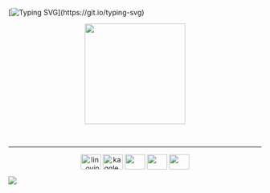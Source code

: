 [![Typing SVG](https://readme-typing-svg.herokuapp.com?font=Arvo&color=blue&size=30&lines=Hi👋,+I'm+Anand+Agrawal!)](https://git.io/typing-svg)
<p align="center">
  <img src="https://s27389.pcdn.co/wp-content/uploads/2019/08/AdobeStock_244675452.jpeg" height="200"/>
</p>
<br>
 <p align="center">

</p>
<hr>

<p align="center">
<a href="https://www.linkedin.com/in/anand-agrawal-947076203/" target="blank"><img align="center" src="https://cdn-icons-png.flaticon.com/512/174/174857.png" alt="lin_ovindu" height="30" width="40" /></a>  
<a href="https://www.kaggle.com/anandagrawal9719" target="blank"><img align="center" src="https://www.vectorlogo.zone/logos/kaggle/kaggle-icon.svg" alt="kaggle_ovindu" height="30" width="40" /></a>
<a href = "https://www.instagram.com/ianandagrawal/"><img align="center" src="https://www.freepnglogos.com/uploads/logo-ig-png/logo-ig-png-instagram-logo-camel-productions-website-25.png" height="30" width="40" /></a>
<a href = "https://www.facebook.com/anand.agrawal.58910049"><img align="center" src="https://upload.wikimedia.org/wikipedia/commons/thumb/0/05/Facebook_Logo_%282019%29.png/800px-Facebook_Logo_%282019%29.png" height="30" width="40" /></a>
<a href = "mailto:agarwal.anand9719@gmail.com"><img align="center" src="https://seeklogo.com/images/G/gmail-new-2020-logo-32DBE11BB4-seeklogo.com.png" height="30" width="40" /></a>
</p></p>

![](https://komarev.com/ghpvc/?username=anand9719&color=blueviolet)
 

